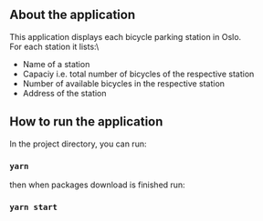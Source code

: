 
## About the application

This application displays each bicycle parking station in Oslo.\
For each station it lists:\

* Name of a station
* Capaciy i.e. total number of bicycles of the respective station
* Number of available bicycles in the respective station
* Address of the station

## How to run the application

In the project directory, you can run:

### `yarn`

then when packages download is finished run: 

### `yarn start`


